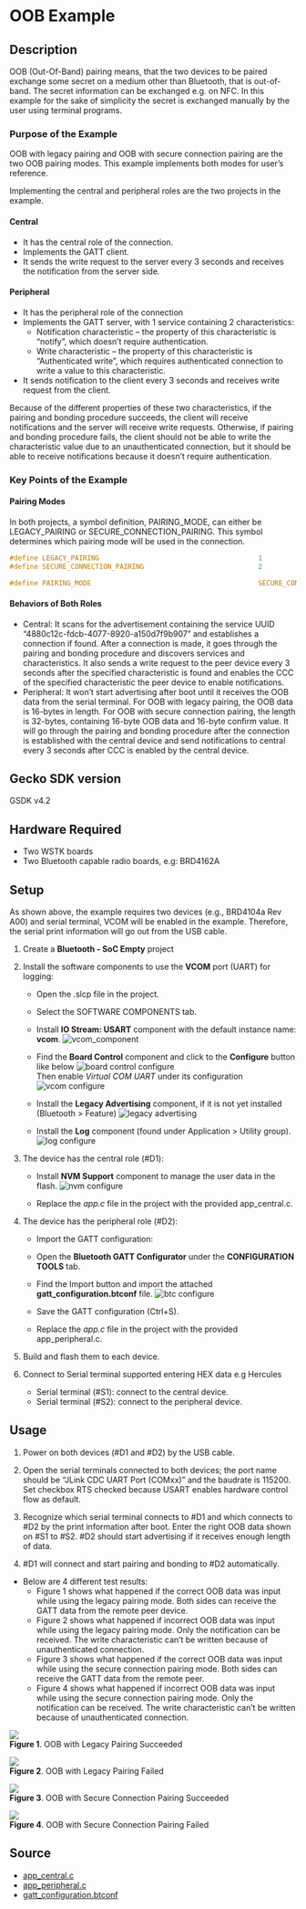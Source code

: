 <!--Author: Arnold Kalvach -->

# OOB Example #

## Description ##

OOB (Out-Of-Band) pairing means, that the two devices to be paired exchange some secret on a medium other than Bluetooth, that is out-of-band. The secret information can be exchanged e.g. on NFC. In this example for the sake of simplicity the secret is exchanged manually by the user using terminal programs.

### Purpose of the Example ###

OOB with legacy pairing and OOB with secure connection pairing are the two OOB pairing modes. This example implements both modes for user’s reference.

Implementing the central and peripheral roles are the two projects in the example.

#### Central ####

* It has the central role of the connection.
* Implements the GATT client.
* It sends the write request to the server every 3 seconds and receives the notification from the server side.

#### Peripheral ####

* It has the peripheral role of the connection
* Implements the GATT server, with 1 service containing 2 characteristics:
   *  Notification characteristic – the property of this characteristic is “notify”, which doesn’t require authentication.
   *  Write characteristic – the property of this characteristic is “Authenticated write”, which requires authenticated connection to write a value to this characteristic.
* It sends notification to the client every 3 seconds and receives write request from the client.

Because of the different properties of these two characteristics, if the pairing and bonding procedure succeeds, the client will receive notifications and the server will receive write requests. Otherwise, if pairing and bonding procedure fails, the client should not be able to write the characteristic value due to an unauthenticated connection, but it should be able to receive notifications because it doesn’t require authentication.

### Key Points of the Example ###

#### Pairing Modes ####

In both projects, a symbol definition, PAIRING_MODE, can either be LEGACY_PAIRING or SECURE_CONNECTION_PAIRING. This symbol determines which pairing mode will be used in the connection.

```c
#define LEGACY_PAIRING                                       1
#define SECURE_CONNECTION_PAIRING                            2

#define PAIRING_MODE                                         SECURE_CONNECTION_PAIRING
```

#### Behaviors of Both Roles ####

* Central: It scans for the advertisement containing the service UUID “4880c12c-fdcb-4077-8920-a150d7f9b907” and establishes a connection if found. After a connection is made, it goes through the pairing and bonding procedure and discovers services and characteristics. It also sends a write request to the peer device every 3 seconds after the specified characteristic is found and enables the CCC of the specified characteristic the peer device to enable notifications.
* Peripheral: It won’t start advertising after boot until it receives the OOB data from the serial terminal. For OOB with legacy pairing, the OOB data is 16-bytes in length. For OOB with secure connection pairing, the length is 32-bytes, containing 16-byte OOB data and 16-byte confirm value. It will go through the pairing and bonding procedure after the connection is established with the central device and send notifications to central every 3 seconds after CCC is enabled by the central device.

## Gecko SDK version ##

GSDK v4.2

## Hardware Required ##

- Two WSTK boards
- Two Bluetooth capable radio boards, e.g: BRD4162A

## Setup ##

As shown above, the example requires two devices (e.g., BRD4104a Rev A00) and serial terminal, VCOM will be enabled in the example. Therefore, the serial print information will go out from the USB cable.

1. Create a **Bluetooth - SoC Empty** project

2. Install the software components to use the **VCOM** port (UART) for logging:
   - Open the .slcp file in the project.

   - Select the SOFTWARE COMPONENTS tab.

   - Install **IO Stream: USART** component with the default instance name: **vcom**.
   ![vcom_component](images/install_usart.png)

   - Find the **Board Control** component and click to the **Configure** button like below
   ![board control configure](images/board_control_configure.png)  
   Then enable *Virtual COM UART* under its configuration
   ![vcom configure](images/enable_vir_com.png)

   - Install the **Legacy Advertising** component, if it is not yet installed (Bluetooth > Feature)
   ![legacy advertising](images/legacy.png)

   - Install the **Log** component (found under Application > Utility group).  
   ![log configure](images/log.png)

3. The device has the central role (#D1):
   - Install **NVM Support** component to manage the user data in the flash.
   ![nvm configure](images/nvm.png)

   - Replace the *app.c* file in the project with the provided app_central.c.
  
4. The device has the peripheral role (#D2):  
   - Import the GATT configuration:        
    - Open the **Bluetooth GATT Configurator** under the **CONFIGURATION TOOLS** tab.
    - Find the Import button and import the attached **gatt_configuration.btconf** file.
    ![btc configure](images/btconf.png)
    - Save the GATT configuration (Ctrl+S).  

   -	Replace the *app.c* file in the project with the provided app_peripheral.c.  

5. Build and flash them to each device.

6. Connect to Serial terminal supported entering HEX data e.g Hercules
   - Serial terminal (#S1): connect to the central device. 
   - Serial terminal (#S2): connect to the peripheral device.

## Usage

1.  Power on both devices (#D1 and #D2) by the USB cable.

2.  Open the serial terminals connected to both devices; the port name should be “JLink CDC UART Port (COMxx)” and the baudrate is 115200. Set checkbox RTS checked because USART enables hardware control flow as default.

3.  Recognize which serial terminal connects to #D1 and which connects to #D2 by the print information after boot. Enter the right OOB data shown on #S1 to #S2. #D2 should start advertising if it receives enough length of data.

4.  #D1 will connect and start pairing and bonding to #D2 automatically.

* Below are 4 different test results:
  * Figure 1 shows what happened if the correct OOB data was input while using the legacy pairing mode. Both sides can receive the GATT data from the remote peer device.
  * Figure 2 shows what happened if incorrect OOB data was input while using the legacy pairing mode. Only the notification can be received. The write characteristic can’t be written because of unauthenticated connection.
  * Figure 3 shows what happened if the correct OOB data was input while using the secure connection pairing mode. Both sides can receive the GATT data from the remote peer.
  * Figure 4 shows what happened if incorrect OOB data was input while using the secure connection pairing mode. Only the notification can be received. The write characteristic can’t be written because of unauthenticated connection.

![](images/1.png)  
**Figure 1**. OOB with Legacy Pairing Succeeded

![](images/2.png)  
**Figure 2**. OOB with Legacy Pairing Failed

![](images/3.png)  
**Figure 3**. OOB with Secure Connection Pairing Succeeded

![](images/4.png)  
**Figure 4**. OOB with Secure Connection Pairing Failed

## Source

* [app_central.c](src/app_central.c)
* [app_peripheral.c](src/app_peripherial.c)
* [gatt_configuration.btconf](config/gatt_configuration.btconf)

